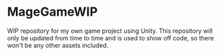 # MageGameWIP
WIP repository for my own game project using Unity. This repository will only be updated from time to time and is used to show off code, so there won't be any other assets included.
